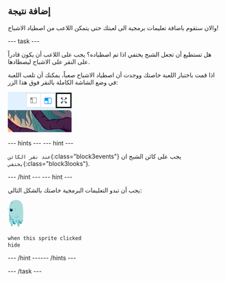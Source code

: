 ## إضافة نتيجة

والان ستقوم باضافة تعليمات برمجية الى لعبتك حتى يتمكن اللاعب من اصطياد الاشباح!

--- task ---

هل تستطيع أن تجعل الشبح يختفي اذا تم اصطياده؟ يجب على اللاعب أن يكون قادراً على النقر على الاشباح ليصطادها.

اذا قمت باختبار اللعبة خاصتك ووجدت أن اصطياد الاشباح صعباً، يمكنك أن تلعب اللعبة في وضع الشاشة الكاملة بالنقر فوق هذا الزر:

![لقطة الشاشة](images/ghost-fullscreen-annotated.png)

--- hints ---
 --- hint ---

`عند نقر الكائن`{:class="block3events"} يجب على كائن الشبح ان `يختفي`{:class="block3looks"}.

--- /hint --- --- hint ---

يجب أن تبدو التعليمات البرمجية خاصتك بالشكل التالي:

![كائن الشبح](images/ghost-sprite.png)

```blocks3
when this sprite clicked
hide
```

--- /hint ------ /hints ---

--- /task ---
